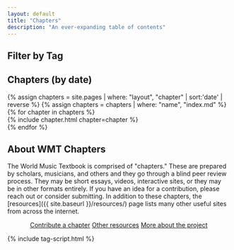 ```yaml
---
layout: default
title: "Chapters"
description: "An ever-expanding table of contents"
---
```

## Filter by Tag

<div id = "tagList"></div>

## Chapters (by date)

<div id = "itemList">
    {% assign chapters = site.pages | where: "layout", "chapter" | sort:'date' | reverse %}
    {% assign chapters = chapters | where: "name", "index.md" %}
    {% for chapter in chapters %}
      <div class = "item">
        {% include chapter.html chapter=chapter %}
      </div>
    {% endfor %}
</div>

<div class="top-border"></div>

## About WMT Chapters

The World Music Textbook is comprised of "chapters." These are prepared by scholars, musicians, and others and they go through a blind peer review process. They may be short essays, videos, interactive sites, or they may be in other formats entirely. If you have an idea for a contribution, please reach out or consider submitting. In addition to these chapters, the [resources]({{ site.baseurl }}/resources/) page lists many other useful sites from across the internet.

<p>
<center>
  <a href="{{ site.baseurl }}/call/" class="btn">Contribute a chapter</a>
  <a href="{{ site.baseurl }}/resources" class="btn">Other resources</a>
  <a href="{{ site.baseurl }}/about/" class="btn">More about the project</a>
</center>
</p>

{% include tag-script.html %}
